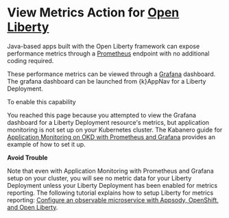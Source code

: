 # View Metrics Action for [Open Liberty](https://openliberty.io/)

Java-based apps built with the Open Liberty framework can expose performance metrics through a 
[Prometheus](https://prometheus.io/) endpoint with no additional coding required.  

These performance metrics can be viewed through a [Grafana](https://prometheus.io/docs/visualization/grafana/) dashboard. The 
grafana dashboard can be launched from {k}AppNav for a Liberty Deployment.

To enable this capability


You reached this page because you attempted to view the Grafana dashboard for a Liberty Deployment resource's metrics, but application monitoring is not set up on your Kubernetes cluster.  The Kabanero guide for [Application Monitoring on OKD with Prometheus and Grafana](https://kabanero.io/guides/app-monitoring) provides an example of how to set it up.

**Avoid Trouble**

Note that even with Application Monitoring with Prometheus and Grafana setup on your cluster, you will see no metric data for your Liberty Deployment unless your Liberty Deployment has been enabled for metrics reporting.  The following tutorial explains how to setup Liberty for metrics reporting:  [Configure an observable microservice with Appsody, OpenShift, and Open Liberty](https://developer.ibm.com/tutorials/configure-an-observable-microservice-with-appsody-openshift-open-liberty/#).
